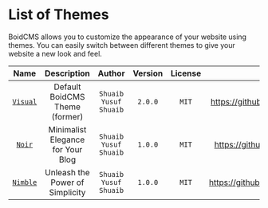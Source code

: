 # List of Themes

BoidCMS allows you to customize the appearance of your website using themes. You can easily switch between different themes to give your website a new look and feel.


|            Name            |             Description           |         Author        | Version | License |              Source               |
| :------------------------: | :-------------------------------: | :-------------------: | :-----: | :-----: | :-------------------------------: |
| [`Visual`](/themes/visual) |   Default BoidCMS Theme (former)  | `Shuaib Yusuf Shuaib` | `2.0.0` |  `MIT`  | https://github.com/BoidCMS/visual |
|   [`Noir`](/themes/noir)   | Minimalist Elegance for Your Blog | `Shuaib Yusuf Shuaib` | `1.0.0` |  `MIT`  | https://github.com/BoidCMS/noir   |
| [`Nimble`](/themes/nimble) |  Unleash the Power of Simplicity  | `Shuaib Yusuf Shuaib` | `1.0.0` |  `MIT`  | https://github.com/BoidCMS/nimble |


